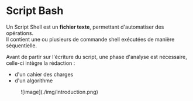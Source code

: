 # Script Bash

Un Script Shell est un **fichier texte**, permettant d'automatiser des opérations.  
Il contient une ou plusieurs de commande shell exécutées de manière séquentielle.  

Avant de partir sur l'écriture du script, une phase d'analyse est nécessaire, celle-ci intègre la rédaction :  

- d'un cahier des charges  
- d'un algorithme  

<figure markdown=1>
![image](./img/introduction.png)
</figure>

